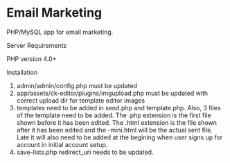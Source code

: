 Email Marketing
==============

PHP/MySQL app for email marketing.

Server Requirements

PHP version 4.0+

Installation

1. admin/admin/config.php must be updated
2. app/assets/ck-editor/plugins/imgupload.php must be updated with correct upload dir for template editor
images
3. templates need to be added in send.php and template.php. Also, 3 files of the template need to be added. The
.php extension is the first file shown before it has been edited. The .html extension is the file shown after it
has been edited and the -mini.html will be the actual sent file. Late it will also need to be added at the begining 
when user signs up for account in initial account setup.
4. save-lists.php redirect_uri needs to be updated.